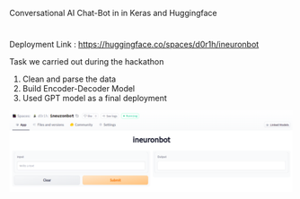 Conversational AI Chat-Bot in in Keras and Huggingface 
#

Deployment Link : https://huggingface.co/spaces/d0r1h/ineuronbot

Task we carried out during the hackathon

1. Clean and parse the data 
2. Build Encoder-Decoder Model
3. Used GPT model as a final deployment


![](stock.png)
